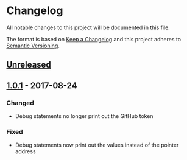 # Changelog

All notable changes to this project will be documented in this file.

The format is based on [Keep a Changelog](http://keepachangelog.com/en/1.0.0/)
and this project adheres to [Semantic Versioning](http://semver.org/spec/v2.0.0.html).

## [Unreleased]

## [1.0.1] - 2017-08-24
### Changed

  - Debug statements no longer print out the GitHub token

### Fixed

  - Debug statements now print out the values instead of the pointer address

[Unreleased]: https://github.com/timberio/grease/compare/v1.0.1...HEAD
[1.0.1]: https://github.com/timberio/agent/compare/v1.0.0...v1.0.1
